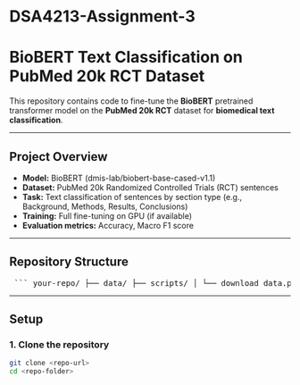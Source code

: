 # DSA4213-Assignment-3

# BioBERT Text Classification on PubMed 20k RCT Dataset

This repository contains code to fine-tune the **BioBERT** pretrained transformer model on the **PubMed 20k RCT** dataset for **biomedical text classification**.

---

## Project Overview

- **Model:** BioBERT (dmis-lab/biobert-base-cased-v1.1)
- **Dataset:** PubMed 20k Randomized Controlled Trials (RCT) sentences
- **Task:** Text classification of sentences by section type (e.g., Background, Methods, Results, Conclusions)
- **Training:** Full fine-tuning on GPU (if available)
- **Evaluation metrics:** Accuracy, Macro F1 score

---

## Repository Structure
<pre> ``` your-repo/ ├── data/ ├── scripts/ │ └── download_data.py ├── src/ │ ├── data_loader.py │ ├── train.py │ └── evaluate.py ├── notebooks/ ├── requirements.txt ├── README.md └── main.py ``` </pre>


---

## Setup

### 1. Clone the repository

```bash
git clone <repo-url>
cd <repo-folder>
